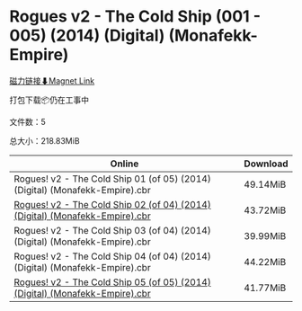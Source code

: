 # Rogues v2 - The Cold Ship (001 - 005) (2014) (Digital) (Monafekk-Empire)

[磁力链接⬇Magnet Link](magnet:?xt=urn:btih:ec8127de18cb8b7932159d2b7cd3b53d5288fa21&dn=Rogues%20v2%20-%20The%20Cold%20Ship%20%28001%20-%20005%29%20%282014%29%20%28Digital%29%20%28Monafekk-Empire%29)

打包下载📦仍在工事中

文件数：5

总大小：218.83MiB

Online | Download
--- | ---
Rogues! v2 - The Cold Ship 01 (of 05) (2014) (Digital) (Monafekk-Empire).cbr | 49.14MiB
[Rogues! v2 - The Cold Ship 02 (of 04) (2014) (Digital) (Monafekk-Empire).cbr](https://github.com/alicewish/markdown/blob/master/comic/Rogues-v2-Cold-Ship-02-of-04-2014-Digital-Monafekk-Empire-cbr.md) | 43.72MiB
Rogues! v2 - The Cold Ship 03 (of 04) (2014) (Digital) (Monafekk-Empire).cbr | 39.99MiB
Rogues! v2 - The Cold Ship 04 (of 04) (2014) (Digital) (Monafekk-Empire).cbr | 44.22MiB
[Rogues! v2 - The Cold Ship 05 (of 05) (2014) (Digital) (Monafekk-Empire).cbr](https://github.com/alicewish/markdown/blob/master/comic/Rogues-v2-Cold-Ship-05-of-05-2014-Digital-Monafekk-Empire-cbr.md) | 41.77MiB